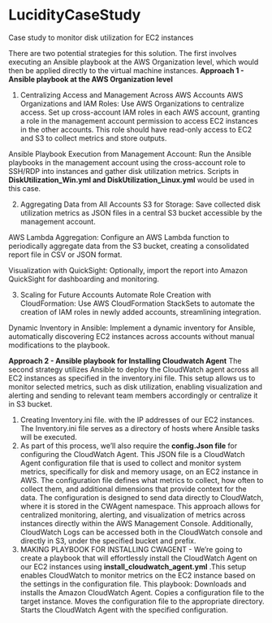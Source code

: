 # LucidityCaseStudy
Case study to monitor disk utilization for EC2 instances

There are two potential strategies for this solution. 
The first involves executing an Ansible playbook at the AWS Organization level, which would then be applied directly to the virtual machine instances.
**Approach 1 - Ansible playbook at the AWS Organization level**
1. Centralizing Access and Management Across AWS Accounts
AWS Organizations and IAM Roles: Use AWS Organizations to centralize access. Set up cross-account IAM roles in each AWS account, granting a role in the management account permission to access EC2 instances in the other accounts. This role should have read-only access to EC2 and S3 to collect metrics and store outputs.

Ansible Playbook Execution from Management Account: Run the Ansible playbooks in the management account using the cross-account role to SSH/RDP into instances and gather disk utilization metrics. Scripts in **DiskUtilization_Win.yml and DiskUtilization_Linux.yml** would be used in this case.

2. Aggregating Data from All Accounts
S3 for Storage: Save collected disk utilization metrics as JSON files in a central S3 bucket accessible by the management account.

AWS Lambda Aggregation: Configure an AWS Lambda function to periodically aggregate data from the S3 bucket, creating a consolidated report file in CSV or JSON format.

Visualization with QuickSight: Optionally, import the report into Amazon QuickSight for dashboarding and monitoring.

3. Scaling for Future Accounts
Automate Role Creation with CloudFormation: Use AWS CloudFormation StackSets to automate the creation of IAM roles in newly added accounts, streamlining integration.

Dynamic Inventory in Ansible: Implement a dynamic inventory for Ansible, automatically discovering EC2 instances across accounts without manual modifications to the playbook.

**Approach 2 - Ansible playbook for Installing Cloudwatch Agent**
The second strategy utilizes Ansible to deploy the CloudWatch agent across all EC2 instances as specified in the inventory.ini file. This setup allows us to monitor selected metrics, such as disk utilization, enabling visualization and alerting and sending to relevant team members accordingly or centralize it in S3 bucket.
1. Creating Inventory.ini file. with the IP addresses of our EC2 instances. The Inventory.ini file serves as a directory of hosts where Ansible tasks will be executed.
2. As part of this process, we’ll also require the **config.Json file** for configuring the CloudWatch Agent. This JSON file is a CloudWatch Agent configuration file that is used to collect and monitor system metrics, specifically for disk and memory usage, on an EC2 instance in AWS. The configuration file defines what metrics to collect, how often to collect them, and additional dimensions that provide context for the data. The configuration is designed to send data directly to CloudWatch, where it is stored in the CWAgent namespace. This approach allows for centralized monitoring, alerting, and visualization of metrics across instances directly within the AWS Management Console. Additionally, CloudWatch Logs can be accessed both in the CloudWatch console and directly in S3, under the specified bucket and prefix.
3. MAKING PLAYBOOK FOR INSTALLING CWAGENT - We’re going to create a playbook that will effortlessly install the CloudWatch Agent on our EC2 instances using **install_cloudwatch_agent.yml** .This setup enables CloudWatch to monitor metrics on the EC2 instance based on the settings in the configuration file. This playbook:
Downloads and installs the Amazon CloudWatch Agent.
Copies a configuration file to the target instance.
Moves the configuration file to the appropriate directory.
Starts the CloudWatch Agent with the specified configuration.
   
